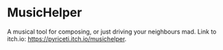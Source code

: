 # MusicHelper

A musical tool for composing, or just driving your neighbours mad. Link to itch.io: <https://pyriceti.itch.io/musichelper>.

